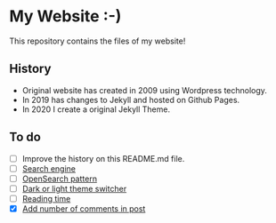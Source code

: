 # My Website :-)

This repository contains the files of my website!

## History

- Original website has created in 2009 using Wordpress technology.
- In 2019 has changes to Jekyll and hosted on Github Pages.
- In 2020 I create a original Jekyll Theme.

## To do

- [ ] Improve the history on this README.md file.
- [ ] [Search engine](https://learn.cloudcannon.com/jekyll/jekyll-search-using-lunr-js/)
- [ ] [OpenSearch pattern](https://github.com/dewitt/opensearch/blob/master/opensearch-1-1-draft-6.md#OpenSearch_description_document)
- [ ] [Dark or light theme switcher](https://web.dev/prefers-color-scheme/)
- [ ] [Reading time](https://carlosbecker.com/posts/jekyll-reading-time-without-plugins/)
- [X] [Add number of comments in post](https://help.disqus.com/en/articles/1717274-adding-comment-count-links-to-your-home-page)
